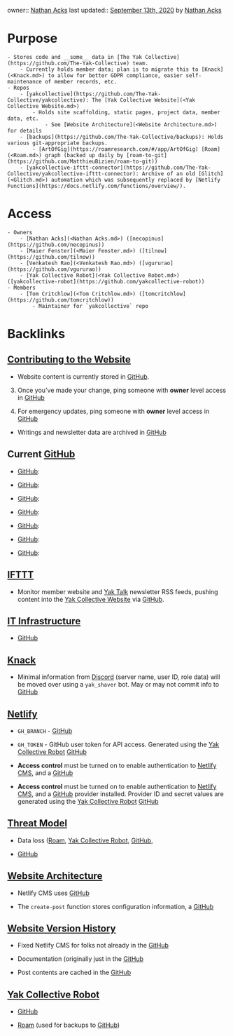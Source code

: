 owner:: [Nathan Acks](<Nathan Acks.md>)
last updated:: [September 13th, 2020](<September 13th, 2020.md>) by [Nathan Acks](<Nathan Acks.md>)
# Purpose
    - Stores code and __some__ data in [The Yak Collective](https://github.com/The-Yak-Collective) team.
        - Currently holds member data; plan is to migrate this to [Knack](<Knack.md>) to allow for better GDPR compliance, easier self-maintenance of member records, etc.
    - Repos
        - [yakcollective](https://github.com/The-Yak-Collective/yakcollective): The [Yak Collective Website](<Yak Collective Website.md>)
            - Holds site scaffolding, static pages, project data, member data, etc.
                - See [Website Architecture](<Website Architecture.md>) for details
        - [backups](https://github.com/The-Yak-Collective/backups): Holds various git-appropriate backups.
            - [ArtOfGig](https://roamresearch.com/#/app/ArtOfGig) [Roam](<Roam.md>) graph (backed up daily by [roam-to-git](https://github.com/MatthieuBizien/roam-to-git))
        - [yakcollective-ifttt-connector](https://github.com/The-Yak-Collective/yakcollective-ifttt-connector): Archive of an old [Glitch](<Glitch.md>) automation which was subsequently replaced by [Netlify Functions](https://docs.netlify.com/functions/overview/).
# Access
    - Owners
        - [Nathan Acks](<Nathan Acks.md>) ([necopinus](https://github.com/necopinus))
        - [Maier Fenster](<Maier Fenster.md>) ([tilnow](https://github.com/tilnow))
        - [Venkatesh Rao](<Venkatesh Rao.md>) ([vgururao](https://github.com/vgururao))
        - [Yak Collective Robot](<Yak Collective Robot.md>) ([yakcollective-robot](https://github.com/yakcollective-robot))
    - Members
        - [Tom Critchlow](<Tom Critchlow.md>) ([tomcritchlow](https://github.com/tomcritchlow))
            - Maintainer for `yakcollective` repo

# Backlinks
## [Contributing to the Website](<Contributing to the Website.md>)
- Website content is currently stored in [GitHub](<GitHub.md>).

3. Once you've made your change, ping someone with **owner** level access in [GitHub](<GitHub.md>)

4. For emergency updates, ping someone with **owner** level access in [GitHub](<GitHub.md>)

- Writings and newsletter data are archived in [GitHub](<GitHub.md>)

## Current [GitHub](<GitHub.md>)

- [GitHub](<GitHub.md>):

- [GitHub](<GitHub.md>):

- [GitHub](<GitHub.md>):

- [GitHub](<GitHub.md>):

- [GitHub](<GitHub.md>):

- [GitHub](<GitHub.md>):

- [GitHub](<GitHub.md>):

## [IFTTT](<IFTTT.md>)
- Monitor member website and [Yak Talk](<Yak Talk.md>) newsletter RSS feeds, pushing content into the [Yak Collective Website](<Yak Collective Website.md>) via [GitHub](<GitHub.md>).

## [IT Infrastructure](<IT Infrastructure.md>)
- [GitHub](<GitHub.md>)

## [Knack](<Knack.md>)
- Minimal information from [Discord](<Discord.md>) (server name, user ID, role data) will be moved over using a `yak_shaver` bot. May or may not commit info to [GitHub](<GitHub.md>)

## [Netlify](<Netlify.md>)
- `GH_BRANCH` - [GitHub](<GitHub.md>)

- `GH_TOKEN` - GitHub user token for API access. Generated using the [Yak Collective Robot](<Yak Collective Robot.md>) [GitHub](<GitHub.md>)

- **Access control** must be turned on to enable authentication to [Netlify CMS](https://www.netlifycms.org/), and a [GitHub](<GitHub.md>)

- **Access control** must be turned on to enable authentication to [Netlify CMS](https://www.netlifycms.org/), and a [GitHub](<GitHub.md>) provider installed. Provider ID and secret values are generated using the [Yak Collective Robot](<Yak Collective Robot.md>) [GitHub](<GitHub.md>)

## [Threat Model](<Threat Model.md>)
- Data loss ([Roam](<Roam.md>), [Yak Collective Robot](<Yak Collective Robot.md>), [GitHub](<GitHub.md>),

- [GitHub](<GitHub.md>)

## [Website Architecture](<Website Architecture.md>)
- Netlify CMS uses [GitHub](<GitHub.md>)

- The `create-post` function stores configuration information, a [GitHub](<GitHub.md>)

## [Website Version History](<Website Version History.md>)
- Fixed Netlify CMS for folks not already in the [GitHub](<GitHub.md>)

- Documentation (originally just in the [GitHub](<GitHub.md>)

- Post contents are cached in the [GitHub](<GitHub.md>)

## [Yak Collective Robot](<Yak Collective Robot.md>)
- [GitHub](<GitHub.md>)

- [Roam](<Roam.md>) (used for backups to [GitHub](<GitHub.md>))

